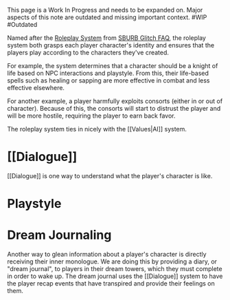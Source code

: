 This page is a Work In Progress and needs to be expanded on. Major aspects of this note are outdated and missing important context. #WIP #Outdated 

Named after the [Roleplay System](https://archiveofourown.org/works/340777/chapters/685537) from [SBURB Glitch FAQ](https://archiveofourown.org/works/340777/chapters/551606), the roleplay system both grasps each player character's identity and ensures that the players play according to the characters they've created.

For example, the system determines that a character should be a knight of life based on NPC interactions and playstyle. From this, their life-based spells such as healing or sapping are more effective in combat and less effective elsewhere.

For another example, a player harmfully exploits consorts (either in or out of character). Because of this, the consorts will start to distrust the player and will be more hostile, requiring the player to earn back favor.

The roleplay system ties in nicely with the [[Values|AI]] system.

# [[Dialogue]]

[[Dialogue]] is one way to understand what the player's character is like.

# Playstyle

# Dream Journaling

Another way to glean information about a player's character is directly receiving their inner monologue. We are doing this by providing a diary, or "dream journal", to players in their dream towers, which they must complete in order to wake up. The dream journal uses the [[Dialogue]] system to have the player recap events that have transpired and provide their feelings on them.